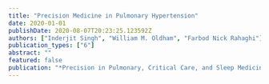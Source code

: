 ```yaml
---
title: "Precision Medicine in Pulmonary Hypertension"
date: 2020-01-01
publishDate: 2020-08-07T20:23:25.123592Z
authors: ["Inderjit Singh", "William M. Oldham", "Farbod Nick Rahaghi"]
publication_types: ["6"]
abstract: ""
featured: false
publication: "*Precision in Pulmonary, Critical Care, and Sleep Medicine*"
---
```


